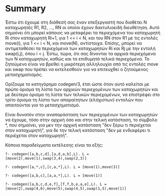 # Summary

Έστω ότι έχουμε στη διάθεσή σας έναν επεξεργαστή που διαθέτει N καταχωρητές R1, R2, ..., RN οι οποίοι έχουν δακτυλιοειδή διευθέτηση. Αυτό σημαίνει ότι μπορεί κάποιος 
να μεταφέρει τα περιεχόμενα του καταχωρητή Ri στον καταχωρητή Ri+1, για 1 <= i < N, και του RN στον R1 με τις εντολές move(i), για 1 <= i < N, και move(N),
αντίστοιχα. Επίσης, μπορεί να αντιμεταθέσει τα περιεχόμενα των καταχωρητών Ri και Rj με την εντολή swap(i,j), όπου i < j. Έστω, τώρα, ότι σας δίνονται τα αρχικά
περιεχόμενα των N καταχωρητών, καθώς και τα επιθυμητά τελικά περιεχόμενα. Το ζητούμενο είναι να βρεθεί η μικρότερη αλληλουχία από τις εντολές move και swap που πρέπει 
να εκτελεσθούν για να επιτευχθεί ο ζητούμενος μετασχηματισμός.

Ορίζουμε το κατηγόρημα codegen/3, έτσι ώστε όταν αυτό καλείται με πρώτο όρισμα τη λίστα των αρχικών περιεχομένων των καταχωρητών και με δεύτερο όρισμα τη λίστα των 
τελικών περιεχομένων, να επιστρέφει στο τρίτο όρισμα τη λίστα των απαραίτητων (ελάχιστων) εντολών που απαιτούνται για το μετασχηματισμό.

Είναι δυνατόν στην αναπαράσταση των περιεχομένων των καταχωρητών να έχουμε, τόσο στην αρχική όσο και στην τελική κατάσταση, το σύμβολο *, που σημαίνει, για μεν την 
αρχική κατάσταση "δεν ξέρω τι περιέχεται στον καταχωρητή", για δε την τελική κατάσταση "δεν με ενδιαφέρει τι περιέχεται στον καταχωρητή". 

Κάποια παραδείγματα εκτέλεσης είναι τα εξής:

`?- codegen([a,b,c,d],[a,d,a,b],L).
L = [move(2),move(1),swap(3,4),swap(2,3)]`

`?- codegen([a,*,c],[c,a,*],L).
L = [move(1),move(3)]`

`?- codegen([a,b,c],[a,a,*],L).
L = [move(1)]`

`?- codegen([a,b,c,d,e,f],[f,f,b,e,a,e],L).
L = [move(2),swap(4,6),move(5),swap(4,5),swap(1,5),move(1)]`
